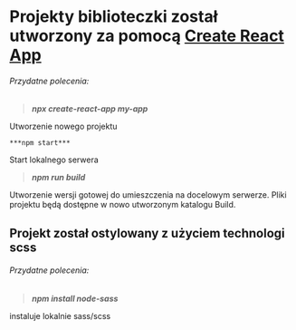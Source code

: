 # Projekty biblioteczki został utworzony za pomocą [Create React App](https://create-react-app.dev/)



###### Przydatne polecenia:

> ***npx create-react-app my-app***

Utworzenie nowego projektu

`` ***npm start*** ``

Start lokalnego serwera 

> ***npm run build***

Utworzenie wersji gotowej do umieszczenia na docelowym serwerze. Pliki projektu będą dostępne w nowo utworzonym katalogu Build.

## Projekt został ostylowany z użyciem technologi scss

###### Przydatne polecenia:

> ***npm install node-sass***

instaluje lokalnie sass/scss
